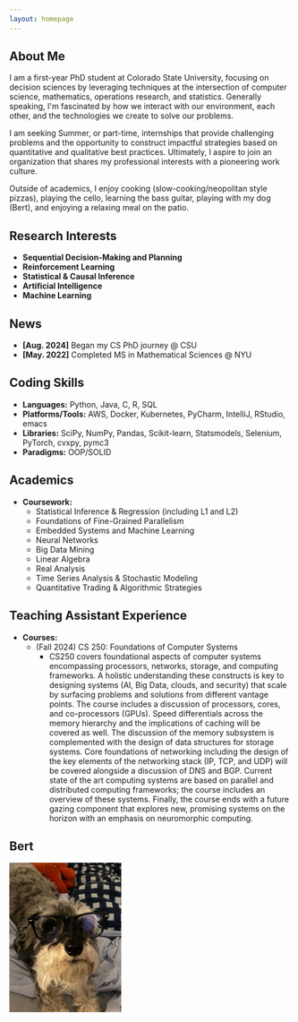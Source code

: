```yaml
---
layout: homepage
---
```


## About Me

I am a first-year PhD student at Colorado State University, focusing on decision sciences by leveraging
techniques at the intersection of computer science, mathematics, operations research, and statistics.
Generally speaking, I'm fascinated by how we interact with our environment, each other, and the 
technologies we create to solve our problems. 

I am seeking Summer, or part-time, internships that provide challenging problems and the opportunity to 
construct impactful strategies based on quantitative and qualitative best practices. Ultimately, I aspire
to join an organization that shares my professional interests with a pioneering work culture. 

Outside of academics, I enjoy cooking (slow-cooking/neopolitan style pizzas), playing the cello,
learning the bass guitar, playing with my dog (Bert), and enjoying a relaxing meal on the patio. 

## Research Interests

- **Sequential Decision-Making and Planning**
- **Reinforcement Learning**
- **Statistical & Causal Inference**
- **Artificial Intelligence**
- **Machine Learning**

## News

- **[Aug. 2024]** Began my CS PhD journey @ CSU
- **[May. 2022]** Completed MS in Mathematical Sciences @ NYU

## Coding Skills

- **Languages:** Python, Java, C, R, SQL
- **Platforms/Tools:** AWS, Docker, Kubernetes, PyCharm, IntelliJ, RStudio, emacs
- **Libraries:** SciPy, NumPy, Pandas, Scikit-learn, Statsmodels, Selenium, PyTorch, cvxpy, pymc3
- **Paradigms:** OOP/SOLID

## Academics

- **Coursework:**
  - Statistical Inference & Regression (including L1 and L2)
  - Foundations of Fine-Grained Parallelism
  - Embedded Systems and Machine Learning 
  - Neural Networks
  - Big Data Mining
  - Linear Algebra
  - Real Analysis
  - Time Series Analysis & Stochastic Modeling
  - Quantitative Trading & Algorithmic Strategies

## Teaching Assistant Experience

- **Courses:**
  - (Fall 2024) CS 250: Foundations of Computer Systems 
    - CS250 covers foundational aspects of computer systems encompassing processors, networks, storage, and computing frameworks. A holistic understanding these constructs is key to designing systems (AI, Big Data, clouds, and security) that scale by surfacing problems and solutions from different vantage points. The course includes a discussion of processors, cores, and co-processors (GPUs). Speed differentials across the memory hierarchy and the implications of caching will be covered as well. The discussion of the memory subsystem is complemented with the design of data structures for storage systems. Core foundations of networking including the design of the key elements of the networking stack (IP, TCP, and UDP) will be covered alongside a discussion of DNS and BGP. Current state of the art computing systems are based on parallel and distributed computing frameworks; the course includes an overview of these systems. Finally, the course ends with a future gazing component that explores new, promising systems on the horizon with an emphasis on neuromorphic computing.

## Bert
<img src="./assets/img/bert.jpg" alt="bert" width="200">

<!--
{% include_relative _includes/publications.md %}

{% include_relative _includes/services.md %}
-->